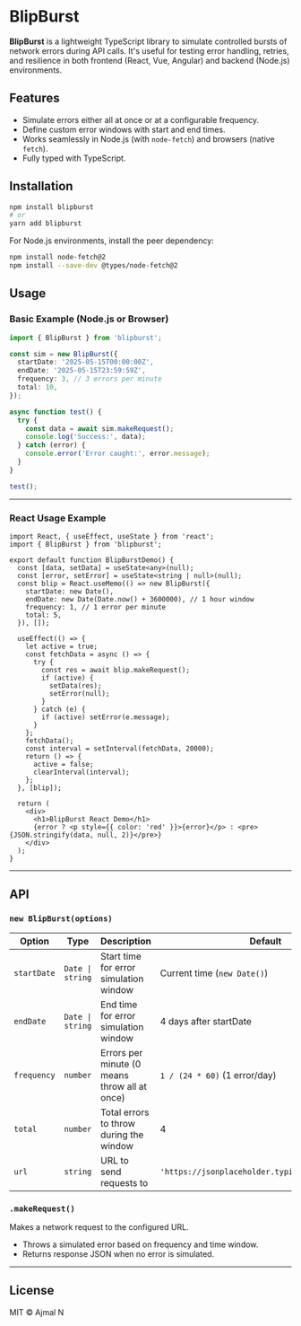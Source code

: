 # BlipBurst

**BlipBurst** is a lightweight TypeScript library to simulate controlled bursts of network errors during API calls. It's useful for testing error handling, retries, and resilience in both frontend (React, Vue, Angular) and backend (Node.js) environments.



## Features

- Simulate errors either all at once or at a configurable frequency.
- Define custom error windows with start and end times.
- Works seamlessly in Node.js (with `node-fetch`) and browsers (native `fetch`).
- Fully typed with TypeScript.



## Installation

```bash
npm install blipburst
# or
yarn add blipburst
```
For Node.js environments, install the peer dependency:

```bash
npm install node-fetch@2
npm install --save-dev @types/node-fetch@2
```



## Usage

### Basic Example (Node.js or Browser)

```ts
import { BlipBurst } from 'blipburst';

const sim = new BlipBurst({
  startDate: '2025-05-15T00:00:00Z',
  endDate: '2025-05-15T23:59:59Z',
  frequency: 3, // 3 errors per minute
  total: 10,
});

async function test() {
  try {
    const data = await sim.makeRequest();
    console.log('Success:', data);
  } catch (error) {
    console.error('Error caught:', error.message);
  }
}

test();
```

---

### React Usage Example

```tsx
import React, { useEffect, useState } from 'react';
import { BlipBurst } from 'blipburst';

export default function BlipBurstDemo() {
  const [data, setData] = useState<any>(null);
  const [error, setError] = useState<string | null>(null);
  const blip = React.useMemo(() => new BlipBurst({
    startDate: new Date(),
    endDate: new Date(Date.now() + 3600000), // 1 hour window
    frequency: 1, // 1 error per minute
    total: 5,
  }), []);

  useEffect(() => {
    let active = true;
    const fetchData = async () => {
      try {
        const res = await blip.makeRequest();
        if (active) {
          setData(res);
          setError(null);
        }
      } catch (e) {
        if (active) setError(e.message);
      }
    };
    fetchData();
    const interval = setInterval(fetchData, 20000);
    return () => {
      active = false;
      clearInterval(interval);
    };
  }, [blip]);

  return (
    <div>
      <h1>BlipBurst React Demo</h1>
      {error ? <p style={{ color: 'red' }}>{error}</p> : <pre>{JSON.stringify(data, null, 2)}</pre>}
    </div>
  );
}
```

---

## API

### `new BlipBurst(options)`

| Option      | Type             | Description                                   | Default                                        |
|-------------|------------------|-----------------------------------------------|------------------------------------------------|
| `startDate` | `Date \| string` | Start time for error simulation window        | Current time (`new Date()`)                    |
| `endDate`   | `Date \| string` | End time for error simulation window          | 4 days after startDate                         |
| `frequency` | `number`         | Errors per minute (0 means throw all at once) | `1 / (24 * 60)` (1 error/day)                  |
| `total`     | `number`         | Total errors to throw during the window       | 4                                              |
| `url`       | `string`         | URL to send requests to                       | `'https://jsonplaceholder.typicode.com/posts/1'` |

### `.makeRequest()`

Makes a network request to the configured URL.

* Throws a simulated error based on frequency and time window.
* Returns response JSON when no error is simulated.

---

## License

MIT © Ajmal N
